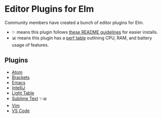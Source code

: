 # Editor Plugins for Elm

Community members have created a bunch of editor plugins for Elm.

- ✨ means this plugin follows [these README guidelines](readme-guidelines.md) for easier installs.
- 📊 means this plugin has a [perf table](perf-table.md) outlining CPU, RAM, and battery usage of features.


## Plugins

- [Atom](https://atom.io/packages/language-elm)
- [Brackets](https://github.com/lepinay/elm-brackets)
- [Emacs](https://github.com/jcollard/elm-mode)
- [IntelliJ](https://github.com/klazuka/intellij-elm)
- [Light Table](https://github.com/rundis/elm-light)
- [Sublime Text](https://github.com/evancz/elm-syntax-highlighting/) ✨📊
- [Vim](https://github.com/ElmCast/elm-vim)
- [VS Code](https://github.com/sbrink/vscode-elm)

